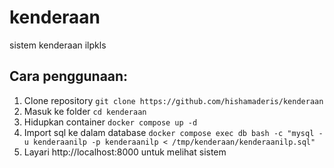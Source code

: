 # kenderaan
sistem kenderaan ilpkls

## Cara penggunaan:
1. Clone repository
`git clone https://github.com/hishamaderis/kenderaan`    
2. Masuk ke folder
`cd kenderaan`
3. Hidupkan container
`docker compose up -d`
4. Import sql ke dalam database
`docker compose exec db bash -c "mysql -u kenderaanilp -p kenderaanilp < /tmp/kenderaan/kenderaanilp.sql"`
5. Layari http://localhost:8000 untuk melihat sistem
